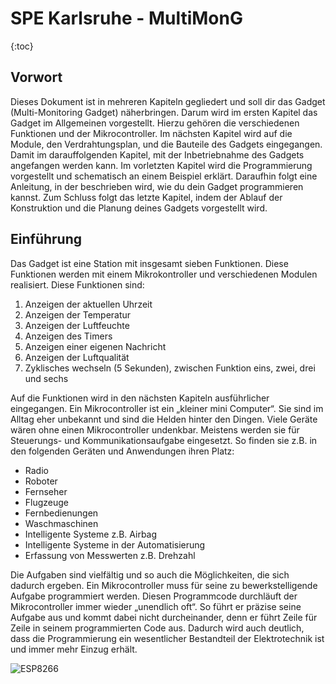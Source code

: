 # SPE Karlsruhe - MultiMonG
{:toc}
## Vorwort
Dieses Dokument ist in mehreren Kapiteln gegliedert und soll dir das Gadget (Multi-Monitoring Gadget) näherbringen. Darum wird im ersten Kapitel das Gadget im Allgemeinen vorgestellt. Hierzu gehören die verschiedenen Funktionen und der Mikrocontroller. Im nächsten Kapitel wird auf die Module, den Verdrahtungsplan, und die Bauteile des Gadgets eingegangen. Damit im darauffolgenden Kapitel, mit der Inbetriebnahme des Gadgets angefangen werden kann. Im vorletzten Kapitel wird die Programmierung vorgestellt und schematisch an einem Beispiel erklärt. Daraufhin folgt eine Anleitung, in der beschrieben wird, wie du dein Gadget programmieren kannst. Zum Schluss folgt das letzte Kapitel, indem der Ablauf der Konstruktion und die Planung deines Gadgets vorgestellt wird.

## Einführung
Das Gadget ist eine Station mit insgesamt sieben Funktionen. Diese Funktionen werden mit einem Mikrokontroller und verschiedenen Modulen realisiert. Diese Funktionen sind:
1. Anzeigen der aktuellen Uhrzeit
2. Anzeigen der Temperatur
3. Anzeigen der Luftfeuchte
4. Anzeigen des Timers
5. Anzeigen einer eigenen Nachricht
6. Anzeigen der Luftqualität
7. Zyklisches wechseln (5 Sekunden), zwischen Funktion eins, zwei, drei und sechs

Auf die Funktionen wird in den nächsten Kapiteln ausführlicher eingegangen.
Ein Mikrocontroller ist ein „kleiner mini Computer“. Sie sind im Alltag eher unbekannt und
sind die Helden hinter den Dingen. Viele Geräte wären ohne einen Mikrocontroller undenkbar. Meistens werden sie für Steuerungs- und Kommunikationsaufgabe eingesetzt. So finden sie z.B. in den folgenden Geräten und Anwendungen ihren Platz:
* Radio
* Roboter
* Fernseher
* Flugzeuge
* Fernbedienungen
* Waschmaschinen
* Intelligente Systeme z.B. Airbag
* Intelligente Systeme in der Automatisierung
* Erfassung von Messwerten z.B. Drehzahl

Die Aufgaben sind vielfältig und so auch die Möglichkeiten, die sich dadurch ergeben. Ein Mikrocontroller muss für seine zu bewerkstelligende Aufgabe programmiert werden. Diesen Programmcode durchläuft der Mikrocontroller immer wieder „unendlich oft“. So führt er präzise seine Aufgabe aus und kommt dabei nicht durcheinander, denn er führt Zeile für Zeile in seinem programmierten Code aus. Dadurch wird auch deutlich, dass die Programmierung ein wesentlicher Bestandteil der Elektrotechnik ist und immer mehr Einzug erhält.

![ESP8266](/LED-Gadget/docs/assets/ESP8266.tif)